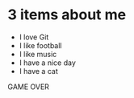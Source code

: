 # 3 items about me

- I love Git
- I like football
- I like music
- I have a nice day
- I have a cat


GAME OVER
